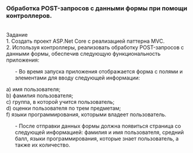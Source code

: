<h3>Обработка POST-запросов с данными формы при помощи контроллеров.</h3><br>
Задание<br>
1. Создать проект ASP.Net Core с реализацией паттерна MVC.<br>
2. Используя контроллеры, реализовать обработку POST-запросов с данными формы, обеспечив следующую функциональность приложения:
<ol>- Во время запуска приложения отображается форма с полями и элементами для вводу следующей информации:</ol>  
a) имя пользователя;<br>
b) фамилия пользователя;<br>
c) группа, в которой учится пользователь;<br>
d) оценки пользователя по трем предметам;<br>
f) языки программирования, которыми владеет пользователь.</ol><br>
<ol>- После отправки данных формы должна появиться страница со следующей информацией: фамилия и имя пользователя, средний балл, языки программирования, которые знает пользователь, а также их количество.</ol>
